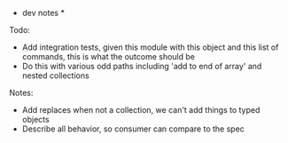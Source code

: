 * dev notes *

Todo:
- Add integration tests, given this module with this object and this list of commands,
this is what the outcome should be
- Do this with various odd paths including 'add to end of array' and nested collections

Notes:

- Add replaces when not a collection, we can't add things to typed objects
- Describe all behavior, so consumer can compare to the spec
